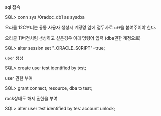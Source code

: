sql 접속

SQL> conn sys /Oradoc_db1 as sysdba



오라클 12C부터는 공통 사용자 생성시 계정명 앞에 접두사로 `c##`을 붙여주어야 한다.

오라클 11버전처럼 생성하고 싶은경우 아래 명령어 입력 (dba권한 계정으로)

SQL> alter session set "_ORACLE_SCRIPT"=true;



user 생성

SQL> create user test identified by test;



user 권한 부여

SQL> grant connect, resource, dba to test;



rock상태도 해제 권한을 부여

SQL> alter user test identified by test account unlock;


